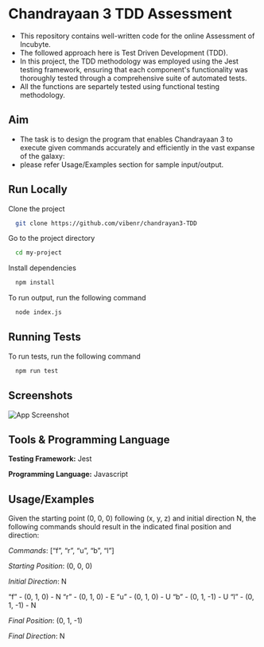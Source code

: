 
# Chandrayaan 3 TDD Assessment

- This repository contains well-written code for the online Assessment of Incubyte. 
- The followed approach here is Test Driven Development (TDD).
- In this project, the TDD methodology was employed using the Jest testing framework, ensuring that each component's functionality was thoroughly tested through a comprehensive suite of automated tests.
- All the functions are separtely tested using functional testing methodology. 




## Aim
- The task is to design the program that enables Chandrayaan 3 to execute given commands accurately and efficiently in the vast expanse of the galaxy:
- please refer Usage/Examples section for sample input/output.
## Run Locally

Clone the project

```bash
  git clone https://github.com/vibenr/chandrayan3-TDD 
```

Go to the project directory

```bash
  cd my-project
```

Install dependencies

```bash
  npm install
```

To run output, run the following command

```bash
  node index.js
```


## Running Tests

To run tests, run the following command

```bash
  npm run test
```


## Screenshots

![App Screenshot](https://via.placeholder.com/468x300?text=App+Screenshot+Here)


## Tools & Programming Language

**Testing Framework:** Jest

**Programming Language:** Javascript


## Usage/Examples

Given the starting point (0, 0, 0) following (x, y, z) and initial direction N, the following commands should result in the indicated final position and direction:

*Commands*: [“f”, “r”, “u”, “b”, “l”]

*Starting Position*: (0, 0, 0)

*Initial Direction*: N

“f” - (0, 1, 0) - N
“r” - (0, 1, 0) - E
“u” - (0, 1, 0) - U
“b” - (0, 1, -1) - U
“l” - (0, 1, -1) - N

*Final Position*: (0, 1, -1)

*Final Direction*: N

